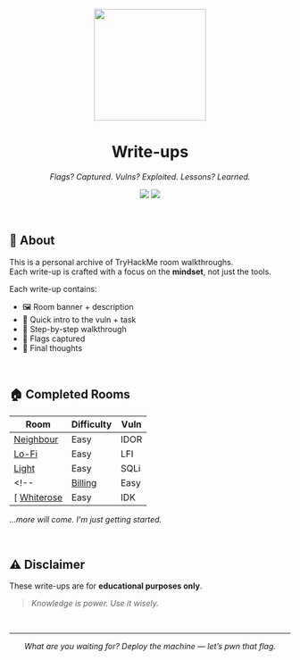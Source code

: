 <p align="center">
  <img src="https://assets.tryhackme.com/img/logo/tryhackme_logo_full.svg" width="200">
</p>

<h1 align="center">Write-ups</h1>
<p align="center"><em>Flags? Captured. Vulns? Exploited. Lessons? Learned.</em></p>

<p align="center">
  <img src="https://img.shields.io/badge/CTF-Walkthroughs-212C42?style=for-the-badge&logo=tryhackme" />
  <img src="https://img.shields.io/badge/Markdown-Docs-000000?style=for-the-badge&logo=markdown" />
</p>

<br>

## 🧠 About

This is a personal archive of TryHackMe room walkthroughs.  
Each write-up is crafted with a focus on the **mindset**, not just the tools.

Each write-up contains:

- 🖼️ Room banner + description  
- 🧩 Quick intro to the vuln + task 
- 🧭 Step-by-step walkthrough  
- 🎯 Flags captured  
- 🧠 Final thoughts

<br>

## 🏠 Completed Rooms

| Room              | Difficulty        | Vuln              |
|-------------------|-------------------|-------------------|
| [Neighbour](./THM/Neighbour/Neighbour.md)   | Easy | IDOR |
| [Lo-Fi](./THM/Lo-Fi/Lo-Fi.md)               | Easy | LFI  |
| [Light](./THM/Light/Light.md)               | Easy | SQLi |
<!-- | [Billing](./THM/Billing/Billing.md)         | Easy | RCE  | 
[ [Whiterose](./THM/Whiterose/Whiterose.md)   | Easy | IDK  | -->

*...more will come. I'm just getting started.*

<br>

## ⚠️ Disclaimer

These write-ups are for **educational purposes only**.
> *Knowledge is power. Use it wisely.*

<br>

---
<p align="center"><em>What are you waiting for? Deploy the machine — let’s pwn that flag.</em></p>
